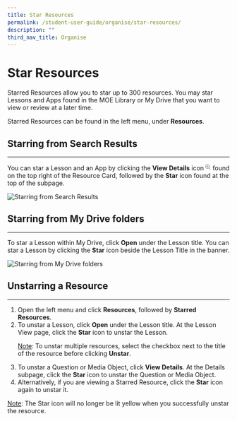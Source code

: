 ```yaml
---
title: Star Resources
permalink: /student-user-guide/organise/star-resources/
description: ""
third_nav_title: Organise
---
```

<h1>Star Resources</h1>
<p>Starred Resources allow you to star up to 300 resources. You may star Lessons and Apps found in the MOE Library or My Drive that you want to view or review at a later time.</p>
<p>Starred Resources can be found in the left menu, under <strong>Resources</strong>.</p>
<h2>Starring from Search Results</h2>
<hr>
<p>You can star a Lesson and an App by clicking the <strong>View Details</strong> icon<img style="width:1rem; display: inline;" src="/images/Icons/ViewDetails.svg"> found on the top right of the Resource Card, followed by the <strong>Star</strong> icon found at the top of the subpage.</p>
<img alt="Starring from Search Results" src="https://s3-us-west-2.amazonaws.com/secure.notion-static.com/c3166b88-e8ea-4600-ba4d-a9f9a0b39220/22aprstarringfromsearch.png">

<h2>Starring from My Drive folders</h2>
<hr>
<p>To star a Lesson within My Drive, click <strong>Open</strong> under the Lesson title. You can star a Lesson by clicking the <strong>Star</strong> icon beside the Lesson Title in the banner.</p>
<img alt="Starring from My Drive folders" src="https://s3-us-west-2.amazonaws.com/secure.notion-static.com/9b6c2796-387d-4218-96d0-3bba5b5d731f/22aprstarresource.png">

<h2>Unstarring a Resource</h2>
<hr>
<ol>
	<li>Open the left menu and click <strong>Resources</strong>, followed by <strong>Starred Resources</strong>.</li>
	<li>To unstar a Lesson, click <strong>Open</strong> under the Lesson title. At the Lesson View page, click the <strong>Star</strong> icon to unstar the Lesson.</li>
	<p><u>Note</u>: To unstar multiple resources, select the checkbox next to the title of the resource before clicking <strong>Unstar</strong>.</p>
	<li>To unstar a Question or Media Object, click <strong>View Details</strong>. At the Details subpage, click the <strong>Star</strong> icon to unstar the Question or Media Object.</li>
	<li>Alternatively, if you are viewing a Starred Resource, click the <strong>Star</strong> icon again to unstar it.</li>
</ol>
<p><u>Note</u>: The Star icon will no longer be lit yellow when you successfully unstar the resource.</p>